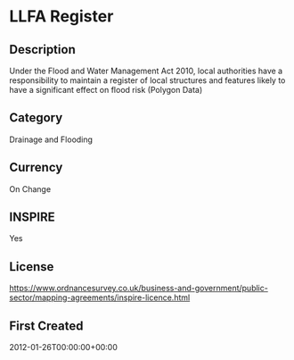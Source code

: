 # LLFA Register

## Description
Under the Flood and Water Management Act 2010, local authorities have a responsibility to maintain a register of local structures and features likely to have a significant effect on flood risk (Polygon Data)

## Category
Drainage and Flooding

## Currency
On Change

## INSPIRE
Yes

## License
https://www.ordnancesurvey.co.uk/business-and-government/public-sector/mapping-agreements/inspire-licence.html

## First Created
2012-01-26T00:00:00+00:00

